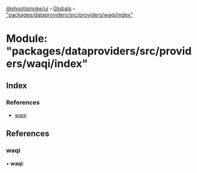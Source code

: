 [@shootismoke/ui](../README.md) › [Globals](../globals.md) › ["packages/dataproviders/src/providers/waqi/index"](_packages_dataproviders_src_providers_waqi_index_.md)

# Module: "packages/dataproviders/src/providers/waqi/index"

## Index

### References

* [waqi](_packages_dataproviders_src_providers_waqi_index_.md#waqi)

## References

###  waqi

• **waqi**:
